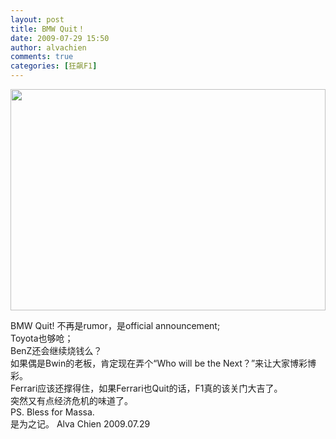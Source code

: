 ```yaml
---
layout: post
title: BMW Quit！
date: 2009-07-29 15:50
author: alvachien
comments: true
categories: [狂飙F1]
---
```

<a href="http://www.alvachien.com/alvablog/wp-content/uploads/2010/10/BWM_Quit.jpg"><img class="alignnone size-full wp-image-549" title="BWM_Quit" src="http://www.alvachien.com/alvablog/wp-content/uploads/2010/10/BWM_Quit.jpg" alt="" width="504" height="354" /></a>
<div>BMW Quit! 不再是rumor，是official announcement;</div>
<div>Toyota也够呛；</div>
<div>BenZ还会继续烧钱么？</div>
<div>如果偶是Bwin的老板，肯定现在弄个“Who will be the Next？”来让大家博彩博彩。</div>
<div>Ferrari应该还撑得住，如果Ferrari也Quit的话，F1真的该关门大吉了。</div>
<div> </div>
<div>突然又有点经济危机的味道了。</div>
<div>PS. Bless for Massa.</div>
<div> </div>
<div>是为之记。
Alva Chien
2009.07.29</div>
